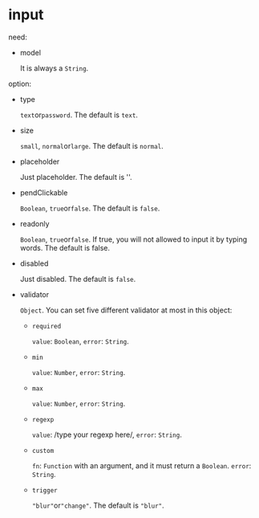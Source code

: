 # input

need:

- model

  It is always a `String`.

option:

- type

  `text`or`password`. The default is `text`.

- size

  `small`, `normal`or`large`. The default is `normal`.

- placeholder

  Just placeholder. The default is ''.

- pendClickable

  `Boolean`, `true`or`false`. The default is `false`.

- readonly

  `Boolean`, `true`or`false`. If true, you will not allowed to input it by typing words. The default is false.

- disabled

  Just disabled. The default is `false`.

- validator

  `Object`. You can set five different validator at most in this object:
  
    - `required`
    
      `value`: `Boolean`, `error`: `String`.
      
    - `min`
    
      `value`: `Number`, `error`: `String`.
      
    - `max`
    
      `value`: `Number`, `error`: `String`.
      
    - `regexp`
    
      `value`: /type your regexp here/, `error`: `String`.
      
    - `custom`
    
      `fn`: `Function` with an argument, and it must return a `Boolean`. `error`: `String`.
    
    - `trigger`
    
      `"blur"`or`"change"`. The default is `"blur"`.